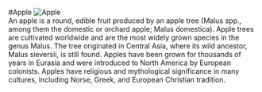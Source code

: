 #Apple
![Apple](https://en.wikipedia.org/wiki/Apple#/media/File:95apple.jpeg)  
An apple is a round, edible fruit produced by an apple tree (Malus spp., among them the domestic or orchard apple; Malus domestica). Apple trees are cultivated worldwide and are the most widely grown species in the genus Malus. The tree originated in Central Asia, where its wild ancestor, Malus sieversii, is still found. Apples have been grown for thousands of years in Eurasia and were introduced to North America by European colonists. Apples have religious and mythological significance in many cultures, including Norse, Greek, and European Christian tradition.
